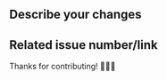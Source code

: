 ## Describe your changes

## Related issue number/link

<!-- If this PR resolves an issue, add "Fixes" before the number. E.g. "Fixes #x" -->

Thanks for contributing! 🥳🚀🌳
